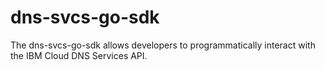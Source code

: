 # dns-svcs-go-sdk
The dns-svcs-go-sdk allows developers to programmatically interact with the IBM Cloud DNS Services API.

